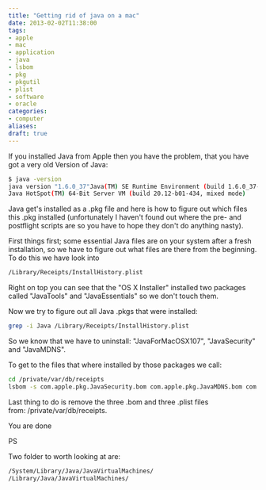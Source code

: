 ```yaml
---
title: "Getting rid of java on a mac"
date: 2013-02-02T11:38:00
tags:
- apple
- mac
- application
- java
- lsbom
- pkg
- pkgutil
- plist
- software
- oracle
categories:
- computer
aliases:
draft: true
---
```


If you installed Java from Apple then you have the problem, that you have got a very old Version of Java:

<!--more-->

```bash
$ java -version
java version "1.6.0_37"Java(TM) SE Runtime Environment (build 1.6.0_37-b06-434-11M3909)
Java HotSpot(TM) 64-Bit Server VM (build 20.12-b01-434, mixed mode)
```

Java get's installed as a .pkg file and here is how to figure out which files this .pkg installed (unfortunately I haven't found out where the pre- and postflight scripts are so you have to hope they don't do anything nasty).

First things first; some essential Java files are on your system after a fresh installation, so we have to figure out what files are there from the beginning. To do this we have look into

```bash
/Library/Receipts/InstallHistory.plist
```

Right on top you can see that the "OS X Installer" installed two packages called "JavaTools" and "JavaEssentials" so we don't touch them.

Now we try to figure out all Java .pkgs that were installed:

```bash
grep -i Java /Library/Receipts/InstallHistory.plist
```

So we know that we have to uninstall: "JavaForMacOSX107", "JavaSecurity" and "JavaMDNS".

To get to the files that where installed by those packages we call:

```bash
cd /private/var/db/receipts
lsbom -s com.apple.pkg.JavaSecurity.bom com.apple.pkg.JavaMDNS.bom com.apple.pkg.JavaForMacOSX107.bom
```

Last thing to do is remove the three .bom and three .plist files from: /private/var/db/receipts.

You are done

PS

Two folder to worth looking at are:

```bash
/System/Library/Java/JavaVirtualMachines/
/Library/Java/JavaVirtualMachines/
```
